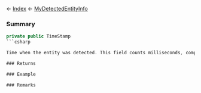 ← [Index](Api-Index) ← [MyDetectedEntityInfo](Sandbox.ModAPI.Ingame.MyDetectedEntityInfo)

### Summary

```csharp
private public TimeStamp
```csharp

Time when the entity was detected. This field counts milliseconds, compensated for simspeed

### Returns

### Example

### Remarks

